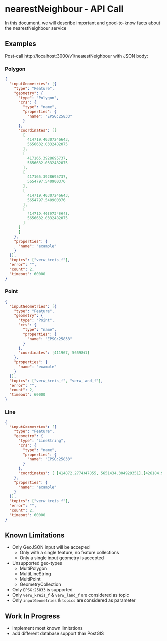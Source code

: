 # nearestNeighbour - API Call
In this document, we will describe important and good-to-know facts about the nearestNeighbour service

## Examples
Post-call http://localhost:3000/v1/nearestNeighbour with JSON body: 

### Polygon
```json
{
  "inputGeometries": [{
    "type": "Feature",
    "geometry": {
      "type": "Polygon",
      "crs": {
        "type": "name",
        "properties": {
          "name": "EPSG:25833"
        }
      },
      "coordinates": [[
        [
          414719.40307246643,
          5656632.0332482075
        ],
        [
          417165.3928695737,
          5656632.0332482075
        ],
        [
          417165.3928695737,
          5654797.540900376
        ],
        [
          414719.40307246643,
          5654797.540900376
        ],
        [
          414719.40307246643,
          5656632.0332482075
        ]
      ]
      ]
    },
    "properties": {
      "name": "example"
    }
  }],
  "topics": ["verw_kreis_f"],
  "error": "",
  "count": 2,
  "timeout": 60000
}
```

### Point
```json
{
  "inputGeometries": [{
    "type": "Feature",
    "geometry": {
      "type": "Point",
      "crs": {
        "type": "name",
        "properties": {
          "name": "EPSG:25833"
        }
      },
      "coordinates": [411967, 5659861]
    },
    "properties": {
      "name": "example"
    }
  }],
  "topics": ["verw_kreis_f", "verw_land_f"],
  "error": "",
  "count": 2,
  "timeout": 60000
}
```

### Line
```json
{
  "inputGeometries": [{
    "type": "Feature",
    "geometry": {
      "type": "LineString",
      "crs": {
        "type": "name",
        "properties": {
          "name": "EPSG:25833"
        }
      },
      "coordinates": [ [414872.2774347855, 5651434.304929351],[426184.9802464067, 5655256.163987332] ]
    },
    "properties": {
      "name": "example"
    }
  }],
  "topics": ["verw_kreis_f"],
  "error": "",
  "count": 2,
  "timeout": 60000
}
```

## Known Limitations
- Only GeoJSON input will be accepted
  - Only with a single feature, no feature collections
  - Only a single input geometry is accepted
- Unsupported geo-types
  - MultiPolygon
  - MultiLineString
  - MultiPoint
  - GeometryCollection
- Only `EPSG:25833` is supported
- Only `verw_kreis_f` & `verw_land_f` are considered as topic
- Only `inputGeometries` & `topics` are considered as parameter

## Work In Progress
- implement most known limitations
- add different database support than PostGIS